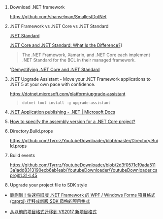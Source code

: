 1. Download .NET framework
   
   https://github.com/shanselman/SmallestDotNet

2. .NET Framework vs .NET Core vs .NET Standard
   
   [.NET Standard](https://docs.microsoft.com/en-us/dotnet/standard/net-standard)
   
   [.NET Core and .NET Standard: What Is the Difference?](https://www.infoq.com/news/2017/10/dotnet-core-standard-difference/)]
   
   > The .NET Framework, Xamarin, and .NET Core each implement .NET  Standard for the BCL in their managed framework.
   
   '[Demystifying .NET Core and .NET Standard](https://docs.microsoft.com/en-us/archive/msdn-magazine/2017/september/net-standard-demystifying-net-core-and-net-standard)

3. .NET Upgrade Assistant - Move your .NET Framework applications to .NET 5 at your own pace with confidence.
   
   https://dotnet.microsoft.com/platform/upgrade-assistant
   
   > ```
   > dotnet tool install -g upgrade-assistant
   > ```

4. [.NET Application publishing - .NET | Microsoft Docs](https://docs.microsoft.com/en-us/dotnet/core/deploying/)

5. [How to specify the assembly version for a .NET Core project?](https://stackoverflow.com/questions/58433665/how-to-specify-the-assembly-version-for-a-net-core-project)

6. Directory.Build.props
   
   https://github.com/Tyrrrz/YoutubeDownloader/blob/master/Directory.Build.props

7. Build events
   
   https://github.com/Tyrrrz/YoutubeDownloader/blob/2d3f0571c19ada5113a1add8313190ecb6ab1eab/YoutubeDownloader/YoutubeDownloader.csproj#L31-L45

8. Upgrade your project file to SDK style

- [删删删！快速将旧版 .NET Framework 的 WPF / Windows Forms 项目格式(csproj) 迁移成新版 SDK 风格的项目格式](https://blog.walterlv.com/post/introduce-new-style-csproj-into-net-framework.html)

- [从以前的项目格式迁移到 VS2017 新项目格式](https://blog.lindexi.com/post/%E4%BB%8E%E4%BB%A5%E5%89%8D%E7%9A%84%E9%A1%B9%E7%9B%AE%E6%A0%BC%E5%BC%8F%E8%BF%81%E7%A7%BB%E5%88%B0-VS2017-%E6%96%B0%E9%A1%B9%E7%9B%AE%E6%A0%BC%E5%BC%8F.html)
